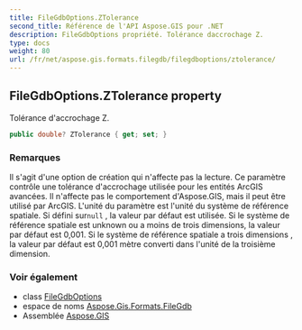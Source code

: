 ```yaml
---
title: FileGdbOptions.ZTolerance
second_title: Référence de l'API Aspose.GIS pour .NET
description: FileGdbOptions propriété. Tolérance daccrochage Z.
type: docs
weight: 80
url: /fr/net/aspose.gis.formats.filegdb/filegdboptions/ztolerance/
---
```

## FileGdbOptions.ZTolerance property

Tolérance d'accrochage Z.

```csharp
public double? ZTolerance { get; set; }
```

### Remarques

Il s'agit d'une option de création qui n'affecte pas la lecture. Ce paramètre contrôle une tolérance d'accrochage utilisée pour les entités ArcGIS avancées. Il n'affecte pas le comportement d'Aspose.GIS, mais il peut être utilisé par ArcGIS. L'unité du paramètre est l'unité du système de référence spatiale. Si défini sur`null` , la valeur par défaut est utilisée. Si le système de référence spatiale est unknown ou a moins de trois dimensions, la valeur par défaut est 0,001. Si le système de référence spatiale a trois dimensions , la valeur par défaut est 0,001 mètre converti dans l'unité de la troisième dimension.

### Voir également

* class [FileGdbOptions](../)
* espace de noms [Aspose.Gis.Formats.FileGdb](../../filegdboptions/)
* Assemblée [Aspose.GIS](../../../)


